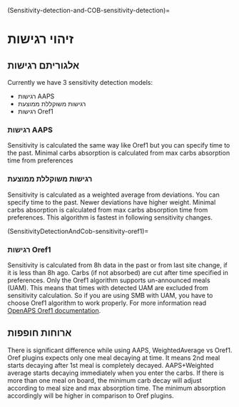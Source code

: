 (Sensitivity-detection-and-COB-sensitivity-detection)=

# זיהוי רגישות

## אלגוריתם רגישות

Currently we have 3 sensitivity detection models:

* רגישות AAPS
* רגישות משוקללת ממוצעת
* רגישות Oref1

### רגישות AAPS

Sensitivity is calculated the same way like Oref1 but you can specify time to the past. Minimal carbs absorption is calculated from max carbs absorption time from preferences

### רגישות משוקללת ממוצעת

Sensitivity is calculated as a weighted average from deviations. You can specify time to the past. Newer deviations have higher weight. Minimal carbs absorption is calculated from max carbs absorption time from preferences. This algorithm is fastest in following sensitivity changes.

(SensitivityDetectionAndCob-sensitivity-oref1)=

### רגישות Oref1

Sensitivity is calculated from 8h data in the past or from last site change, if it is less than 8h ago. Carbs (if not absorbed) are cut after time specified in preferences. Only the Oref1 algorithm supports un-announced meals (UAM). This means that times with detected UAM are excluded from sensitivity calculation. So if you are using SMB with UAM, you have to choose Oref1 algorithm to work properly. For more information read [OpenAPS Oref1 documentation](https://openaps.readthedocs.io/en/latest/docs/Customize-Iterate/oref1.html).

## ארוחות חופפות

There is significant difference while using AAPS, WeightedAverage vs Oref1. Oref plugins expects only one meal decaying at time. It means 2nd meal starts decaying after 1st meal is completely decayed. AAPS+Weighted average starts decaying immediately when you enter the carbs. If there is more than one meal on board, the minimum carb decay will adjust according to meal size and max absorption time. The minimum absorption accordingly will be higher in comparison to Oref plugins.